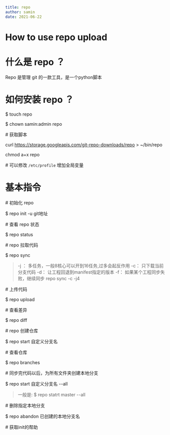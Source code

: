 ```yaml
title: repo 
author: samin
date: 2021-06-22
```

# How to use repo upload

# 什么是 repo ？

Repo 是管理 git 的一款工具，是一个python脚本

# 如何安装 repo ？

$ touch repo

$ chown samin:admin repo

\# 获取脚本

curl https://storage.googleapis.com/git-repo-downloads/repo > ~/bin/repo

chmod a+x repo

\# 可以修改 `/etc/profile` 增加全局变量

# 基本指令

\# 初始化 repo

$ repo init -u git地址

\# 查看 repo 状态

$ repo status

\# repo 拉取代码

$ repo sync

> -j ： 多任务，一般8核心可以开到16任务,过多会起反作用
> -c： 只下载当前分支代码
> -d： 让工程回退到manifest指定的版本
> -f： 如果某个工程同步失败，继续同步
> repo sync -c -j4

\# 上传代码

$ repo upload

\# 查看差异

$ repo diff

\# repo 创建仓库

$ repo start 自定义分支名

\# 查看仓库

$ repo branches

\# 同步完代码以后，为所有文件夹创建本地分支

$ repo start 自定义分支名 --all

> 一般是: $ repo statrt master --all

\# 删除指定本地分支

$ repo abandon 已创建的本地分支名

\# 获取init的帮助

